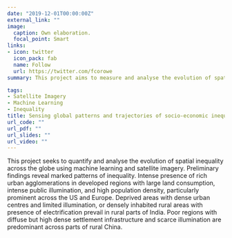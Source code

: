 ```yaml
---
date: "2019-12-01T00:00:00Z"
external_link: ""
image:
  caption: Own elaboration.
  focal_point: Smart
links:
- icon: twitter
  icon_pack: fab
  name: Follow
  url: https://twitter.com/fcorowe
summary: This project aims to measure and analyse the evolution of spatial inequality across the world using remote sensing.

tags:
- Satellite Imagery
- Machine Learning
- Inequality
title: Sensing global patterns and trajectories of socio-economic inequality
url_code: ""
url_pdf: ""
url_slides: ""
url_video: ""
---
```


This project seeks to quantify and analyse the evolution of spatial inequality across the globe using machine learning and satellite imagery. Preliminary findings reveal marked patterns of inequality. Intense presence of rich urban agglomerations in developed regions with large land consumption, intense public illumination, and high population density, particularly prominent across the US and Europe. Deprived areas with dense urban centres and limited illumination, or densely inhabited rural areas with presence of electrification prevail in rural parts of India. Poor regions with diffuse but high dense settlement infrastructure and scarce illumination are predominant across parts of rural China.
